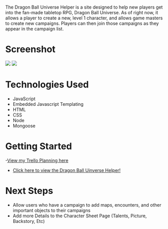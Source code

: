 # <Dragon Ball Universe Helper>
The Dragon Ball Universe Helper is a site designed to help new players get into the fan-made tabletop RPG, Dragon Ball Universe. As of right now, it allows a player to create a new, level 1 character, and allows game masters to create new campaigns. Players can then join those campaigns as they appear in the campaign list.

# Screenshot

<img src="https://imgur.com/a/CsnXoMi">
<img src="https://imgur.com/a/2O84f9B">

# Technologies Used

- JavaScript
- Embedded Javascript Templating
- HTML
- CSS
- Node
- Mongoose


# Getting Started

-[View my Trello Planning here](https://trello.com/b/MVWD44O3/project-2)
- [Click here to view the Dragon Ball Uinverse Helper!](https://dragonball-universe-helper.herokuapp.com/)

# Next Steps

- Allow users who have a campaign to add maps, encounters, and other important objects to their campaigns
- Add more Details to the Character Sheet Page (Talents, Picture, Backstory, Etc)
